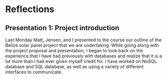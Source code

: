# Reflections 
## Presentation 1: Project introduction
Last Monday Matt, Jensen, and I presented to the course our outline of the Belize solar panel project that we are undertaking. While going along with the project proposal and presentation, I began to look back on the experience that I have had previously with databases and realize that it is a lot more than I had ever given myself credit for. I have worked on NoSQL database and SQL database, as well as using a variety of different interfaces to communicate.
